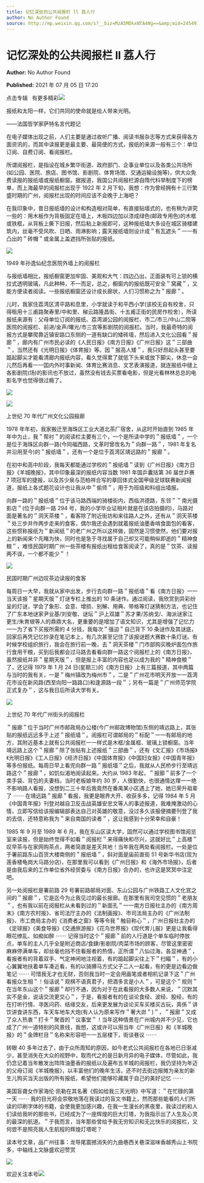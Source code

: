 ```yaml
---
title: 记忆深处的公共阅报栏 ll 荔人行
author: No Author Found
source: http://mp.weixin.qq.com/s?__biz=MzA5MDkxNTA4Ng==&amp;mid=2454911245&amp;idx=1&amp;sn=5fbf67cf373f5efe91dab77f95685691&amp;chksm=87a2316cb0d5b87ab5c0fe4574df1957c9be50674a6a2fab5675b777422143a18b7ca603e4cb#rd
---
```


# 记忆深处的公共阅报栏 ll 荔人行

**Author:** No Author Found

**Published:** 2021 年 07 月 05 日 17:20

点击专辑   有更多精彩![](https://mmbiz.qpic.cn/mmbiz_gif/Ljib4So7yuWiaYyUy2LD2xphKdkhBEVEIibgxiaqSrr4RxfPLSQZQpD4zeuMj7jN7jyM8pJYtRW6aFCGaaQenhZ3Gw/640?wx_fmt=gif)

报纸和太阳一样，它们共同的使命就是给人带来光明。

——法国哲学家萨特名言代题记

在电子媒体出现之前，人们主要是通过收听广播、阅读书报杂志等方式来获得各方面资讯的，而其中读报更是最主要、最简便的方式，报纸的来源一般有三个：单位订阅、自费订阅、看阅报栏。

所谓阅报栏，是指设在城乡繁华街道、政府部门、企事业单位以及各类公共场所(如公园、医院、旅店、图书馆、影剧院、体育场馆、交通运输设施等)，供大众免费读报的报纸墙或报纸橱窗。据报道，我国公共阅报栏源自隋代科举制度下的榜单，而上海最早的阅报栏出现于 1922 年 2 月下旬，我想：作为曾经拥有十三行繁盛时期的广州，阅报栏出现的时间应该不会晚于上海吧？

在我印象中，昔日报纸墙的设计和构造相对简单，有直接贴墙式的，也有稍为讲究一些的：用木板作为背板固定在墙上，木板四边加以漆成绿色(邮政专用色)的木框或铁框，从背板上撕下旧报，然后粘上新报即可，这种报纸墙大多设在城区骑楼建筑内，丝毫不受风吹、日晒、雨淋影响；露天报纸墙则设计成＂有瓦遮头＂一一有凸出的＂砖帽＂或金属上盖遮挡所张贴的报纸。

![](https://mmbiz.qpic.cn/mmbiz_jpg/PJWG74pLsMZxnn8cOLyTbnDDepxxDnHgicCrHxXjMPibicGT8t23pcoNsicjuAXBGcBMJjsq9HGHNibtJ1JuZ6pjRQg/640?wx_fmt=jpeg)

1949 年孙逸仙纪念医院外墙上的阅报栏

与报纸墙相比，报纸橱窗更加牢固、美观和大气：四边凸出，正面装有可上锁的横拉式透明玻璃，凡此种种，不一而足，总之，橱窗内的报纸既可安全＂窝藏＂，又能方便读者阅读。一些报纸橱窗还设计成长廊状，人们习惯称之为＂报廊＂。

儿时，我家住荔湾区清平路和息里，小学就读于和平西小学(该校无自有校舍，只得租用十三甫路聚寿里/中和里、梯云路隆昌街、十五甫正街的民房作校舍），所读报纸来源有：父母单位订阅的报纸、荔湾湖公园的阅报栏、市二/市三/中山二院等医院的阅报栏、前进/金声/曙光/市三宫等影剧院的阅报栏。当时，我最奇特的阅报方式是攀爬靠近镇安路口东侧的一道有缺口的矮砖墙，然后进入文化公园看＂报廊＂，廊内有广州市民必读的《人民日报》《南方日报》《广州日报》这＂三部曲＂，当然还有《光明日报》《体育报》等。因＂报高人矮＂，我只好昂起头甚至要踮起脚尖才能看清廊内报纸内容，看久觉得累了就低下头来或放下脚尖，休息一会儿然后再看一一囯内外时事新闻、体育比赛消息、文艺表演报道，就连报纸中缝上各影剧院(场)的影讯也不放过，虽然没有钱去买票看电影，但是光看林林总总的电影名字也觉得很过瘾了。

![](https://mmbiz.qpic.cn/mmbiz_gif/Ljib4So7yuWgRRYOzg8qrXjTH7QpMxRY0DylbPyJh4PbD2lT7ziclichCUVQnPNYgpORCQhCQotRZXS2iaHQ0BySLg/640?wx_fmt=gif)

![](https://mmbiz.qpic.cn/mmbiz_jpg/PJWG74pLsMZxnn8cOLyTbnDDepxxDnHgWlPltH3cXzyUgz9Gy4BPPbE2hGyGceUI5W2QxL1oea9Pu7uobn7CSA/640?wx_fmt=jpeg)

上世纪 70 年代广州文化公园报廊

1978 年年初，我家搬迁至海珠区工业大道北茶厂宿舍，从这时开始直到 1985 年年中为止，我＂帮衬＂的阅读栏主要有三个，一个是所读中学的＂报纸墙＂，一个是位于海珠区向群一路(今同福西路，文革时曾改名为＂向群一路＂，1981 年复名并沿用至今)的＂报纸墙＂，还有一个是位于荔湾区靖远路的＂报廊＂。

在初中和高中阶段，我每天都能通过学校的＂报纸墙＂读到《广州日报》《南方日报》《羊城晚报》，其中印象最深的报纸内容当数 1981 年国乒囊括第 36 届世乒赛 7 项冠军的捷报，以及苏少泉与范柏祥合写的章回体式全国甲级足球联赛新闻报道，报纸上各式题花设计也让我从中＂偷师＂，用于为班级和科组出墙报。

向群一路的＂报纸墙＂位于该马路西端的骑楼街内，西临洪德路，东邻＂＂南光摄影店＂(位于向群一路 294 号，我的小学毕业证相片就是在该店拍摄的)，马路对面是著名的＂洞天茶楼＂，看客除了附近街坊和来往路人之外，还有从＂洞天茶楼＂处三步并作两步走来的食客，偶尔我还会遇到就着报纸油墨香啃食面包的看客，这些惯称报纸为＂新闻纸＂的老广州之所以这样做，固然是习惯使然，他们要对报上的新闻来个先睹为快，同时也是急于寻找属于自己却又可能稍纵即逝的＂精神食粮＂，难怪民国时期广州一些茶楼有报纸出租给食客阅读了，真的是＂饮茶、读报两不误，一个都不能少＂！

![](https://mmbiz.qpic.cn/mmbiz_jpg/PJWG74pLsMZxnn8cOLyTbnDDepxxDnHgTib8wUGNWcJHgQ8DXRxiaI70JpRicEg1Th18PibFQEUQ1plKuu1zAR6n5Q/640?wx_fmt=jpeg)

民国时期广州边叹茶边读报的食客

每周日一大早，我就从家中出发，步行去向群一路＂报纸墙＂看《南方日报》一一当天该报＂星期天版＂灯谜专栏上推出的 10 条谜作。通过阅读，我欣赏到异彩纷呈的灯谜，学会了象形、会意、增损、别解、用典、带格等灯谜猜制方法，也记住了广东本地谜家尹业基/刘安敬、谜坛＂沪上双雄＂苏才果/苏纳戈/、海派谜家江更生/朱育珢等人的鼎鼎大名，更重要的是增加了语文知识，尤其是增强了记忆力一一为了省下买报所需的 4 分钱，我每次＂强迫＂自己背下 10 条谜作及其谜底，回家后再凭记忆抄录在笔记本上，有几次甚至记住了该报谜题大赛数十条灯谜。有时候学校组织旅行，我会在旅行前一晚，去＂洞天茶楼＂门市部购买晚炉面包作旅行食用干粮，买到后我都会过马路去看看向群一路这个阅报栏上的《南方日报》，虽然报纸并非＂星期天版＂，但是报上丰富的内容也足以成为我的＂精神食粮＂了，还记得 1979 年 1 月 24 日(星期三)的《南方日报》上有三篇报道，其中两篇与当时的我有关，一是＂梅州镇改为梅州市＂，二是＂广州花市明天开放一一荔湾花市设在新风路(西至向阳一路路口)和逢源路一段＂；另有一篇是＂广州师范学院正式复办＂，这与我日后所读大学有关。

![](https://mmbiz.qpic.cn/mmbiz_jpg/PJWG74pLsMZxnn8cOLyTbnDDepxxDnHgukGMER7gjPnhAHXZOO9UBSPNEAOo8y4UFfJJ7gE53R92gLtWYHwOzw/640?wx_fmt=jpeg)

上世纪 70 年代广州街头的阅报栏

＂报廊＂位于当时广州市邮政局办公楼(今广州邮政博物馆)东侧的靖远路上，其张贴的报纸远远多于上述＂报纸墙＂。阅报栏可谓邮局的＂标配＂一一有邮局的地方，其附近基本上就有公共阅报栏一一样式是木框/金属框、玻璃上锁橱窗。当年靖远路上这个＂报廊＂除了张贴有上述报纸＂三部曲＂，还有《文汇报》《市场报》《光明日报》《工人日报》《经济日报》《中国体育报》《中国妇女报》《中国青年报》等多份报纸。每周日早上看完向群一路＂报纸墙＂之后，我就从人民桥步行至靖远路这个＂报廊＂，如饥似渴地阅读起来。大约从 1983 年起，＂报廊＂前多了一个卖手袋、背包的夫妻档，当时老板娘年约 30 岁，人很勤快，也很通情达理一一绝不影响路人看报，没想到二三十年后我竟然在番禺某小区遇上了她，她已荣升祖辈了 ⋯⋯ 在靖远路＂报廊＂看报，我更是眼界大开、收获多多，记得 1984 年 5 月《中国青年报》刊登对越自卫反击战英雄安忠文等人的事迹报道，我难掩激动的心情，立即写信给该报编辑部表达自己对英雄的敬意，没过多久该报便摘要刊登了我的去信，还特意称我为＂来自南国的读者＂，这让我感到十分荣幸和自豪！

1985 年 9 月至 1989 年 6 月，我在东山区读大学，固然可以通过学校图书馆阅览室来读报，但是始终觉得不如看＂阅报栏＂来得痛快和尽兴，这就好比＂上高楼＂叹早茶与在家网购茶点，两者简直是差天共地！当年我在两处看阅报栏。一处是位于署前路东山百货大楼南侧的＂报纸墙＂，斜对面是庙前直街 51 号新华书店(现为莲香楼龟岗大马路分店)，在那里我可以看到《广州日报》和《海外市场报》，后者是由我后来的工作单位省外经贸委与《南方日报》合办的，也许这是冥冥中注定吧。

另一处阅报栏是署前路 29 号署前路邮局对面、东山公园与广州铁路工人文化宫之间的＂报廊＂，它是迄今为止我见过的最长报廊。在那里有我司空见惯的＂老朋友＂，也有我以前在阅报栏从未看到过的＂新面孔＂一一南方日报社主办的《南方周末》《南方农村报》、省司法厅主办的《法制画报》、市司法局主办的《广州法制报》、市工商局主办的《消费者之窗》等等令我＂触目称心＂，广州日报社主办的《足球报》《美食导报》《交通旅游报》《花鸟世界报》《现代育儿报》更是让我看得眼花缭乱、如痴如醉 ⋯⋯ 记得当时这个＂报廊＂前的人行道是个单车临时停放点，单车的主人几乎全是附近商店/食肆/影剧院/肉菜市场的顾客，尽管这里密密麻麻停满单车，却丝毫也挡不住看报者的热情，正所谓＂八仙过海，各显神通＂，看报者有的背着双手、气定神闲地注视着，有的踮起脚尖往上下＂扫瞄＂，有的小心翼翼地扶着单车凑近看，有的以骑膊马方式父子二人一起看，有的更是边看边做笔记 ⋯⋯ 可惜我无才也无财，否则我当时一定会用画笔或者相机记录下这＂广州看报众生相＂！俗话说＂观棋不语真君子，把酒多言是小人＂，可是这个＂规则＂在当年东山这个＂报廊＂却行不通，因为对于在此看报的大多数人来说，＂沉默其实不是金，说话交流更交心＂，于是，看报者有的在谈论食经、波经、股经，有的在打听行情、寻医问药、结缘交友，后来更发展为谈论买车买楼买古玩，真係＂讲饮讲食讲东西，车天车地车大炮(有人认为原来写作＂奢大峁＂)＂，＂报廊＂又成了众人热衷＂打卡＂聚首的＂议事堂＂！当年这种情景在广州城内并不少见，它也成了广州一道特别的风景线，我想，这或许可以用当年《广州日报》和《羊城晚报》的＂金牌栏目＂名称来形容吧一一五层楼下，街谈巷议 ⋯⋯

转眼 40 多年过去了，由于众所周知的原因，如今老式公共阅报栏在各地已日渐减少，甚至消失在大众的视野中，取而代之的是日新月异的电子媒体，尽管如此，我仍念记着当年散发出阵阵油墨香的报纸以及遍布五羊城的阅报栏，我仍坚持为年迈的父母订阅《羊城晚报》，以丰富他们的晚年生活，还不时去街边报摊为亲友的新生儿购买当天出版的所有报纸，希望他们能够珍藏属于自己的美好记忆 ⋯⋯

美国盲聋女作家海伦·凯勒在其名著《假如给我三天光明》中写道：＂在忙碌的第一天 ⋯⋯ 我的目光将会崇敬地落在我读过的盲文书籍上，然而那些能看的人们所读的印刷字体的书籍，会使我更加感兴趣，在我一生漫长的黑夜里，我读过的和人们读给我听的那些书，已经成为了一座辉煌的巨大灯塔，为我指示出了人生及心灵的最深的航道。＂于我而言，当年那些曾给予我无穷知识和无比快乐的阅报栏，又何尝不是照亮我人生航程的辉煌灯塔呢？

读本号文章，品广州往事：龙导尾震撼消失的九曲巷西关巷深滋味香越秀山上书院多，中轴线上文脉盛欢迎赞赏

![](https://mmbiz.qpic.cn/mmbiz_jpg/PJWG74pLsMattAskmpcvtPqMpIAHv903ej09445slGiacxZia7YJLTjTfduepq4uPgA9SsCrq2xPG9UmJD0ao2MA/640?wx_fmt=jpeg)

欢迎关注本号![](https://mmbiz.qpic.cn/mmbiz_png/PJWG74pLsMbxzxSWsbSxWa401icEeDUWiawxAxbdgTq3LmtribGicfmgEgabFONInhdrQRwY9Y4pmxRGlAoaQAaMDA/640?wx_fmt=jpeg)
